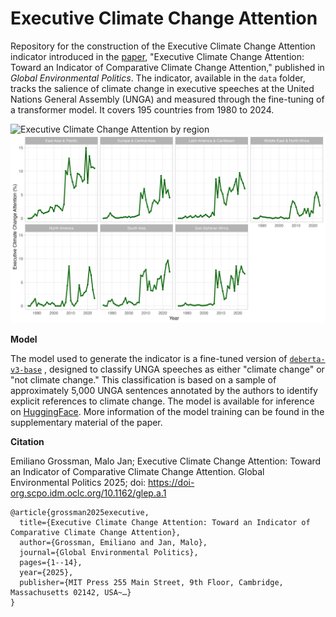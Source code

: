 # Executive Climate Change Attention

Repository for the construction of the Executive Climate Change Attention indicator introduced in the [paper](https://doi.org/10.1162/glep.a.1), "Executive Climate Change Attention: Toward an Indicator of Comparative Climate Change Attention," published in *Global Environmental Politics*. The indicator, available in the `data` folder, tracks the salience of climate change in executive speeches at the United Nations General Assembly (UNGA) and measured through the fine-tuning of a transformer model. It covers 195 countries from 1980 to 2024.

![Executive Climate Change Attention by region](figures/unga_climate_attention.png)![](figures/ecca_share_by_region.png)

**Model**

The model used to generate the indicator is a fine-tuned version of [`deberta-v3-base`](https://huggingface.co/microsoft/deberta-v3-base)
, designed to classify UNGA speeches as either "climate change" or "not climate change." This classification is based on a sample of approximately 5,000 UNGA sentences annotated by the authors to identify explicit references to climate change. The model is available for inference on [HuggingFace](https://huggingface.co/mljn/unga-climate-classifier). More information of the model training can be found in the supplementary material of the paper.

**Citation**

Emiliano Grossman, Malo Jan; Executive Climate Change Attention: Toward an Indicator of Comparative Climate Change Attention. Global Environmental Politics 2025; doi: https://doi-org.scpo.idm.oclc.org/10.1162/glep.a.1

```{bibtex}
@article{grossman2025executive,
  title={Executive Climate Change Attention: Toward an Indicator of Comparative Climate Change Attention},
  author={Grossman, Emiliano and Jan, Malo},
  journal={Global Environmental Politics},
  pages={1--14},
  year={2025},
  publisher={MIT Press 255 Main Street, 9th Floor, Cambridge, Massachusetts 02142, USA~…}
}
```







